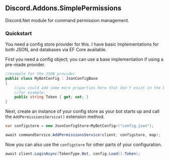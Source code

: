 ﻿## Discord.Addons.SimplePermissions
Discord.Net module for command permission management.

### Quickstart
You need a config store provider for this. I have basic implementations for both JSON, and databases via EF Core available.

First you need a config object; you can use a base implementation if using a pre-made provider.
```cs
//example for the JSON provider
public class MyBotConfig : JsonConfigBase
{
    //you could add some more properties here that don't exist in the base class
	//for example:
	public string Token { get; set; }
}
```

Next, create an instance of your config store as your bot starts up and call the `AddPermissionsService()` extension method.
```cs
var configstore = new JsonConfigStore<MyBotConfig>("config.json");

await commandService.AddPermissionsService(client, configstore, map);
```

Now you can also use the `configstore` for other parts of your configuration.
```cs
await client.LoginAsync(TokenType.Bot, config.Load().Token);
```